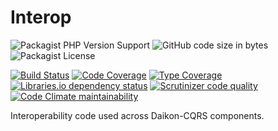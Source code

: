 # Interop

![Packagist PHP Version Support](https://img.shields.io/packagist/php-v/daikon/interop)
![GitHub code size in bytes](https://img.shields.io/github/languages/code-size/daikon-cqrs/interop)
![Packagist License](https://img.shields.io/packagist/l/daikon/interop)

[![Build Status](https://travis-ci.com/daikon-cqrs/interop.svg?branch=master)](https://travis-ci.com/daikon-cqrs/interop)
[![Code Coverage](https://img.shields.io/codecov/c/github/daikon-cqrs/interop)](https://codecov.io/gh/daikon-cqrs/interop)
[![Type Coverage](https://shepherd.dev/github/daikon-cqrs/interop/coverage.svg)](https://shepherd.dev/github/daikon-cqrs/interop)
[![Libraries.io dependency status](https://img.shields.io/librariesio/github/daikon-cqrs/interop)](https://libraries.io/github/daikon-cqrs/interop)
[![Scrutinizer code quality](https://img.shields.io/scrutinizer/quality/g/daikon-cqrs/interop/master)](https://scrutinizer-ci.com/g/daikon-cqrs/interop/?branch=master)
[![Code Climate maintainability](https://img.shields.io/codeclimate/maintainability/daikon-cqrs/interop)](https://codeclimate.com/github/daikon-cqrs/interop/maintainability)

Interoperability code used across Daikon-CQRS components.
